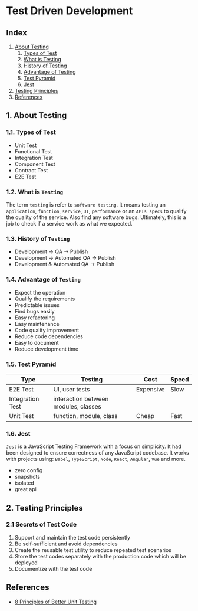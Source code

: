 # Test Driven Development

## Index

1. [About Testing](#about-testing)
   1. [Types of Test](#types-of-test)
   2. [What is Testing](#what-is-testing)
   3. [History of Testing](#history-of-testing)
   4. [Advantage of Testing](#advantage-of-testing)
   5. [Test Pyramid](#test-pyramid)
   6. [Jest](#jest)
2. [Testing Principles](#testing-principles)
3. [References](#references)

## <a name="about-testing"></a>1. About Testing

### <a name="types-of-test"></a>1.1. Types of Test

- Unit Test
- Functional Test
- Integration Test
- Component Test
- Contract Test
- E2E Test

### <a name="what-is-testing"></a>1.2. What is `Testing`

The term `testing` is refer to `software testing`. It means testing an `application`, `function`, `service`, `UI`, `performance` or an `APIs specs` to qualify the quality of the service. Also find any software bugs. Ultimately, this is a job to check if a service work as what we expected.

### <a name="history-of-testing"></a>1.3. History of `Testing`

- Development → QA → Publish
- Development → Automated QA → Publish
- Development & Automated QA → Publish

### <a name="advantage-of-testing"></a>1.4. Advantage of `Testing`

- Expect the operation
- Qualify the requirements
- Predictable issues
- Find bugs easily
- Easy refactoring
- Easy maintenance
- Code quality improvement
- Reduce code dependencies
- Easy to document
- Reduce development time

### <a name="test-pyramid"></a>1.5. Test Pyramid

| Type             | Testing                              | Cost      | Speed |
| ---------------- | ------------------------------------ | --------- | ----- |
| E2E Test         | UI, user tests                       | Expensive | Slow  |
| Integration Test | interaction between modules, classes |           |       |
| Unit Test        | function, module, class              | Cheap     | Fast  |

### <a name="jest"></a>1.6. Jest

`Jest` is a JavaScript Testing Framework with a focus on simplicity. It had been designed to ensure correctness of any JavaScript codebase. It works with projects using: `Babel`, `TypeScript`, `Node`, `React`, `Angular`, `Vue` and more.

- zero config
- snapshots
- isolated
- great api

## <a name="testing-principles"></a>2. Testing Principles

### <a name="secrets-of-test-code"></a>2.1 Secrets of Test Code

1. Support and maintain the test code persistently
2. Be self-sufficient and avoid dependencies
3. Create the reusable test utility to reduce repeated test scenarios
4. Store the test codes separately with the production code which will be deployed
5. Documentize with the test code

## <a name="references"></a>References

- [8 Principles of Better Unit Testing](https://esj.com/Articles/2012/09/24/Better-Unit-Testing.aspx?Page=1)
